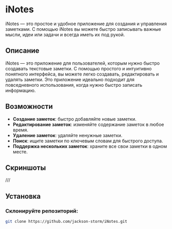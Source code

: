 # iNotes

iNotes — это простое и удобное приложение для создания и управления заметками. С помощью iNotes вы можете быстро записывать важные мысли, идеи или задачи и всегда иметь их под рукой.

## Описание

iNotes — это приложение для пользователей, которым нужно быстро создавать текстовые заметки. С помощью простого и интуитивно понятного интерфейса, вы можете легко создавать, редактировать и удалять заметки. Это приложение идеально подходит для повседневного использования, когда нужно быстро записать информацию.

## Возможности

- **Создание заметок**: быстро добавляйте новые заметки.
- **Редактирование заметок**: изменяйте содержание заметок в любое время.
- **Удаление заметок**: удаляйте ненужные заметки.
- **Поиск**: ищите заметки по ключевым словам для быстрого доступа.
- **Поддержка нескольких заметок**: храните все свои заметки в одном месте.

## Скриншоты

///

## Установка

### Склонируйте репозиторий:

```bash
git clone https://github.com/jackson-storm/iNotes.git
